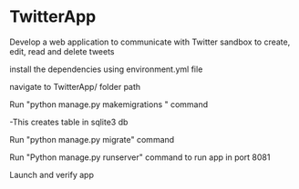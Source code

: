 # TwitterApp
Develop a web application to communicate with Twitter sandbox to create, edit, read and delete tweets

install the dependencies using environment.yml file


navigate to TwitterApp/ folder path

Run "python manage.py makemigrations " command

-This creates table in sqlite3 db

Run "python manage.py migrate" command

Run "Python manage.py runserver" command to run app in port 8081

Launch and verify app

